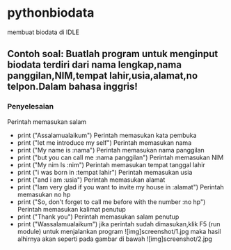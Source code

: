 # pythonbiodata
membuat biodata di IDLE

## Contoh soal: Buatlah program untuk menginput biodata terdiri dari nama lengkap,nama panggilan,NIM,tempat lahir,usia,alamat,no telpon.Dalam bahasa inggris!
### Penyelesaian
Perintah memasukan salam
- print ("Assalamualaikum")
Perintah memasukan kata pembuka
- print ("let me introduce my self")
Perintah memasukan nama 
- print ("My name is     :nama")
Perintah memasukan nama panggilan
- print ("but you can call me   :nama panggilan")
Perintah memasukan NIM 
- print ("My nim Is    :nim")
Perintah memasukan tempat tanggal lahir
- print ("i was born in     :tempat lahir")
Perintah memasukan usia
- print ("and i am      :usia")
Perintah memasukan alamat
- print ("Iam very glad if you want to invite my house in    :alamat")
Perintah memasukan no hp
- print ("So, don't forget to call me before with the number :no hp")
Perintah memasukan kalimat penutup
- print ("Thank you")
Perintah memasukan salam penutup
- print ("Wassalamualaikum")
jika perintah sudah dimasukan,klik F5 (run module) untuk menjalankan program
![img]screenshot/1.jpg
maka hasil alhirnya akan seperti pada gambar di bawah
![img]screenshot/2.jpg



